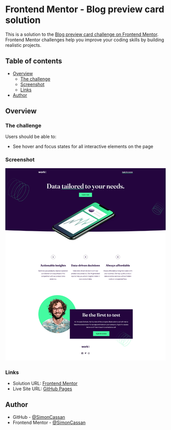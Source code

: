# Frontend Mentor - Blog preview card solution

This is a solution to the [Blog preview card challenge on Frontend Mentor](https://www.frontendmentor.io/challenges/blog-preview-card-ckPaj01IcS). Frontend Mentor challenges help you improve your coding skills by building realistic projects. 

## Table of contents

- [Overview](#overview)
  - [The challenge](#the-challenge)
  - [Screenshot](#screenshot)
  - [Links](#links)
- [Author](#author)

## Overview

### The challenge

Users should be able to:

- See hover and focus states for all interactive elements on the page


### Screenshot

![](./assets/images/screenshot.jpg)


### Links

- Solution URL: [Frontend Mentor](https://www.frontendmentor.io/solutions/blog-preview-card-using-flexbox-XvQ79vzTFh)
- Live Site URL: [GitHub Pages](https://simoncassan.github.io/Front-end-Mentor_challenges/Blog-preview-card/)

## Author

- GitHub - [@SimonCassan](https://github.com/SimonCassan)
- Frontend Mentor - [@SimonCassan](https://www.frontendmentor.io/profile/SimonCassan)